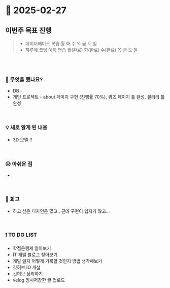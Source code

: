 # 📅 2025-02-27

## 이번주 목표 진행
>- 데이터베이스 복습 월 화 수 목 금 토 일 
>- 햐루에 코딩 예제 연습 월(완료) 화(완료) 수(완료) 목 금 토 일

<br><br>

### 👀 무엇을 했나요?
- DB -
- 개인 프로젝트 - about 페이지 구현 (진행률 70%), 퀴즈 페이지 틀 완성, 갤러리 틀 완성 


<br>

### 💡 새로 알게 된 내용
- 3D 모델 !!

<br>

### 😥 아쉬운 점
-

<br>

### 💬 회고
- 하고 싶은 디자인은 많고.. 근데 구현이 쉽지가 않고...

<br>

### ❗ TO DO LIST
- 학점은행제 알아보기
- IT 개발 블로그 찾아보기
- 개발 일지 어떻게 기록할 것인지 방법 생각해보기
- 깃허브 IO 개설
- 깃허브 정리하기
- velog 임시저장한 글 업로드
